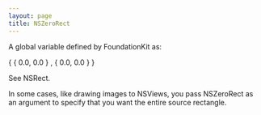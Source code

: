 ```yaml
---
layout: page
title: NSZeroRect
---
```


A global variable defined by FoundationKit as:

    
{ { 0.0, 0.0 } , { 0.0, 0.0 } }


See NSRect.

In some cases, like drawing images to NSView<nowiki/>s, you pass NSZeroRect as an argument to specify that you want the entire source rectangle.

